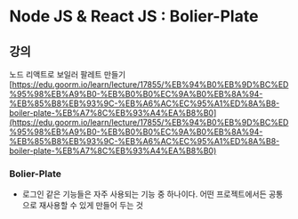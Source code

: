 # Node JS & React JS : Bolier-Plate

## 강의

노드 리액트로 보일러 팔레트 만들기[https://edu.goorm.io/learn/lecture/17855/%EB%94%B0%EB%9D%BC%ED%95%98%EB%A9%B0-%EB%B0%B0%EC%9A%B0%EB%8A%94-%EB%85%B8%EB%93%9C-%EB%A6%AC%EC%95%A1%ED%8A%B8-boiler-plate-%EB%A7%8C%EB%93%A4%EA%B8%B0](https://edu.goorm.io/learn/lecture/17855/%EB%94%B0%EB%9D%BC%ED%95%98%EB%A9%B0-%EB%B0%B0%EC%9A%B0%EB%8A%94-%EB%85%B8%EB%93%9C-%EB%A6%AC%EC%95%A1%ED%8A%B8-boiler-plate-%EB%A7%8C%EB%93%A4%EA%B8%B0)

### Bolier-Plate

* 로그인 같은 기능들은 자주 사용되는 기능 중 하나이다. 어떤 프로젝트에서든 공통으로 재사용할 수 있게 만들어 두는 것

